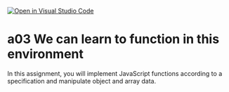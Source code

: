 [![Open in Visual Studio Code](https://classroom.github.com/assets/open-in-vscode-f059dc9a6f8d3a56e377f745f24479a46679e63a5d9fe6f495e02850cd0d8118.svg)](https://classroom.github.com/online_ide?assignment_repo_id=6456929&assignment_repo_type=AssignmentRepo)
# a03 We can learn to function in this environment
In this assignment, you will implement JavaScript functions according to a specification and manipulate object and array data.
